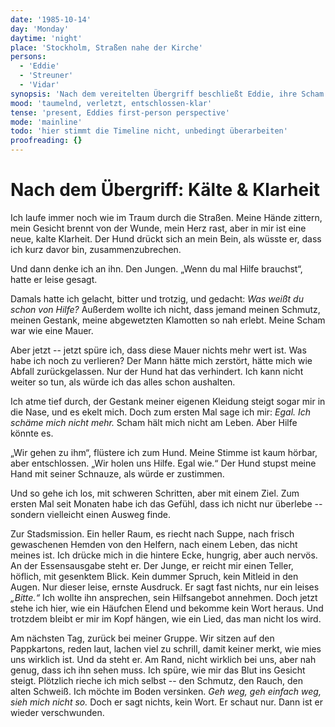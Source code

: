 ```yaml
---
date: '1985-10-14'
day: 'Monday'
daytime: 'night'
place: 'Stockholm, Straßen nahe der Kirche'
persons:
  - 'Eddie'
  - 'Streuner'
  - 'Vidar'
synopsis: 'Nach dem vereitelten Übergriff beschließt Eddie, ihre Scham abzulegen und aktiv Hilfe zu suchen. Sie beobachtet Vidar.'
mood: 'taumelnd, verletzt, entschlossen-klar'
tense: 'present, Eddies first-person perspective'
mode: 'mainline'
todo: 'hier stimmt die Timeline nicht, unbedingt überarbeiten'
proofreading: {}
---
```


# Nach dem Übergriff: Kälte & Klarheit

Ich laufe immer noch wie im Traum durch die Straßen. Meine Hände zittern, mein
Gesicht brennt von der Wunde, mein Herz rast, aber in mir ist eine neue, kalte
Klarheit. Der Hund drückt sich an mein Bein, als wüsste er, dass ich kurz davor
bin, zusammenzubrechen.

Und dann denke ich an ihn. Den Jungen. „Wenn du mal Hilfe brauchst“, hatte er
leise gesagt.

Damals hatte ich gelacht, bitter und trotzig, und gedacht: *Was weißt du schon
von Hilfe?* Außerdem wollte ich nicht, dass jemand meinen Schmutz, meinen
Gestank, meine abgewetzten Klamotten so nah erlebt. Meine Scham war wie eine
Mauer.

Aber jetzt -- jetzt spüre ich, dass diese Mauer nichts mehr wert ist. Was habe
ich noch zu verlieren? Der Mann hätte mich zerstört, hätte mich wie Abfall
zurückgelassen. Nur der Hund hat das verhindert. Ich kann nicht weiter so tun,
als würde ich das alles schon aushalten.

Ich atme tief durch, der Gestank meiner eigenen Kleidung steigt sogar mir in die
Nase, und es ekelt mich. Doch zum ersten Mal sage ich mir: *Egal. Ich schäme
mich nicht mehr.* Scham hält mich nicht am Leben. Aber Hilfe könnte es.

„Wir gehen zu ihm“, flüstere ich zum Hund. Meine Stimme ist kaum hörbar, aber
entschlossen. „Wir holen uns Hilfe. Egal wie.“ Der Hund stupst meine Hand mit
seiner Schnauze, als würde er zustimmen.

Und so gehe ich los, mit schweren Schritten, aber mit einem Ziel. Zum ersten Mal
seit Monaten habe ich das Gefühl, dass ich nicht nur überlebe -- sondern
vielleicht einen Ausweg finde.

Zur Stadsmission. Ein heller Raum, es riecht nach Suppe, nach frisch gewaschenen
Hemden von den Helfern, nach einem Leben, das nicht meines ist. Ich drücke mich
in die hintere Ecke, hungrig, aber auch nervös. An der Essensausgabe steht er.
Der Junge, er reicht mir einen Teller, höflich, mit gesenktem Blick. Kein dummer
Spruch, kein Mitleid in den Augen. Nur dieser leise, ernste Ausdruck. Er sagt
fast nichts, nur ein leises *„Bitte.“* Ich wollte ihn ansprechen, sein
Hilfsangebot annehmen. Doch jetzt stehe ich hier, wie ein Häufchen Elend und
bekomme kein Wort heraus. Und trotzdem bleibt er mir im Kopf hängen, wie ein
Lied, das man nicht los wird.

Am nächsten Tag, zurück bei meiner Gruppe. Wir sitzen auf den Pappkartons, reden
laut, lachen viel zu schrill, damit keiner merkt, wie mies uns wirklich ist. Und
da steht er. Am Rand, nicht wirklich bei uns, aber nah genug, dass ich ihn sehen
muss. Ich spüre, wie mir das Blut ins Gesicht steigt. Plötzlich rieche ich mich
selbst -- den Schmutz, den Rauch, den alten Schweiß. Ich möchte im Boden
versinken. *Geh weg, geh einfach weg, sieh mich nicht so.* Doch er sagt nichts,
kein Wort. Er schaut nur. Dann ist er wieder verschwunden.
